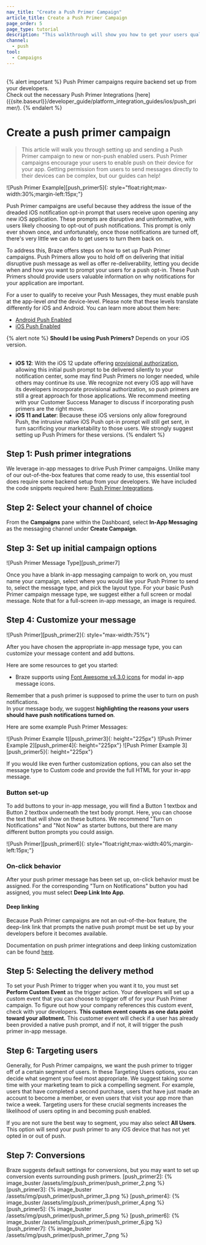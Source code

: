 ```yaml
---
nav_title: "Create a Push Primer Campaign"
article_title: Create a Push Primer Campaign
page_order: 5
page_type: tutorial
description: "This walkthrough will show you how to get your users qualified and ready to receive your push messages by sending out a push primer."
channel:
  - push
tool:
  - Campaigns
---
```


<br>
{% alert important %}
Push Primer campaigns require backend set up from your developers. <br>Check out the necessary Push Primer Integrations [here]({{site.baseurl}}/developer_guide/platform_integration_guides/ios/push_primer/).
{% endalert %}


# Create a push primer campaign

> This article will walk you through setting up and sending a Push Primer campaign to new or non-push enabled users. Push Primer campaigns encourage your users to enable push on their device for your app. Getting permission from users to send messages directly to their devices can be complex, but our guides can help!

!\[Push Primer Example\]\[push_primer5\]{: style="float:right;max-width:30%;margin-left:15px;"}

Push Primer campaigns are useful because they address the issue of the dreaded iOS notification opt-in prompt that users receive upon opening any new iOS application. These prompts are disruptive and uninformative, with users likely choosing to opt-out of push notifications. This prompt is only ever shown once, and unfortunately, once those notifications are turned off, there's very little we can do to get users to turn them back on.

To address this, Braze offers steps on how to set up Push Primer campaigns. Push Primers allow you to hold off on delivering that initial disruptive push message as well as offer re-deliverability, letting you decide when and how you want to prompt your users for a push opt-in. These Push Primers should provide users valuable information on why notifications for your application are important.

For a user to qualify to receive your Push Messages, they must enable push at the app-level _and_ the device-level. Please note that these levels translate differently for iOS and Android. You can learn more about them here:
- [Android Push Enabled]({{site.baseurl}}/user_guide/message_building_by_channel/push/users_and_subscriptions/#ios-android-details)
- [iOS Push Enabled]({{site.baseurl}}/user_guide/message_building_by_channel/push/users_and_subscriptions/#ios-android-details)

{% alert note %}
__Should I be using Push Primers?__ Depends on your iOS version.<br><br>
- __iOS 12__: With the iOS 12 update offering [provisional authorization]({{site.baseurl}}/user_guide/message_building_by_channel/push/ios/notification_options/#provisional-push-authentication--quiet-notifications), allowing this initial push prompt to be delivered silently to your notification center, some may find Push Primers no longer needed, while others may continue its use. We recognize not every iOS app will have its developers incorporate provisional authorization, so push primers are still a great approach for those applications. We recommend meeting with your Customer Success Manager to discuss if incorporating push primers are the right move.
- __iOS 11 and Later__: Because these iOS versions only allow foreground Push, the intrusive native iOS Push opt-in prompt will still get sent, in turn sacrificing your marketability to those users. We strongly suggest setting up Push Primers for these versions.
{% endalert %}

## Step 1: Push primer integrations

We leverage in-app messages to drive Push Primer campaigns. Unlike many of our out-of-the-box features that come ready to use, this essential tool does require some backend setup from your developers. We have included the code snippets required here: [Push Primer Integrations][integrations].

## Step 2: Select your channel of choice

From the **Campaigns** pane within the Dashboard, select **In-App Messaging** as the messaging channel under **Create Campaign**.

## Step 3: Set up initial campaign options

!\[Push Primer Message Type\]\[push_primer7\]

Once you have a blank in-app messaging campaign to work on, you must name your campaign, select where you would like your Push Primer to send to, select the message type, and pick the layout type. For your basic Push Primer campaign message type, we suggest either a full screen or modal message. Note that for a full-screen in-app message, an image is required.

## Step 4: Customize your message

!\[Push Primer\]\[push_primer2\]{: style="max-width:75%"}

After you have chosen the appropriate in-app message type, you can customize your message content and add buttons.

Here are some resources to get you started:
- Braze supports using [Font Awesome v4.3.0 icons](https://fontawesome.com/v4.7.0/cheatsheet/) for modal in-app message icons.

Remember that a push primer is supposed to prime the user to turn on push notifications. <br>In your message body, we suggest __highlighting the reasons your users should have push notifications turned on__.

Here are some example Push Primer Messages:

!\[Push Primer Example 1\]\[push_primer3\]{: height="225px"} !\[Push Primer Example 2\]\[push_primer4\]{: height="225px"} !\[Push Primer Example 3\]\[push_primer5\]{: height="225px"}

If you would like even further customization options, you can also set the message type to Custom code and provide the full HTML for your in-app message.

### Button set-up

To add buttons to your in-app message, you will find a Button 1 textbox and Button 2 textbox underneath the text body prompt. Here, you can choose the text that will show on these buttons. We recommend "Turn on Notifications" and "Not Now" as starter buttons, but there are many different button prompts you could assign.

!\[Push Primer\]\[push_primer6\]{: style="float:right;max-width:40%;margin-left:15px;"}

### On-click behavior

After your push primer message has been set up, on-click behavior must be assigned. For the corresponding "Turn on Notifications" button you had assigned, you must select **Deep Link Into App**.

#### Deep linking

Because Push Primer campaigns are not an out-of-the-box feature, the deep-link link that prompts the native push prompt must be set up by your developers before it becomes available.

Documentation on push primer integrations and deep linking customization can be found [here][integrations].

## Step 5: Selecting the delivery method

To set your Push Primer to trigger when you want it to, you must set __Perform Custom Event__ as the trigger action. Your developers will set up a custom event that you can choose to trigger off of for your Push Primer campaign. To figure out how your company references this custom event, check with your developers. __This custom event counts as one data point toward your allotment.__ This customer event will check if a user has already been provided a native push prompt, and if not, it will trigger the push primer in-app message.

## Step 6: Targeting users

Generally, for Push Primer campaigns, we want the push primer to trigger off of a certain segment of users. In these Targeting Users options, you can decide what segment you feel most appropriate. We suggest taking some time with your marketing team to pick a compelling segment. For example, users that have completed a second purchase, users that have just made an account to become a member, or even users that visit your app more than twice a week. Targeting users for these crucial segments increases the likelihood of users opting in and becoming push enabled.

If you are not sure the best way to segment, you may also select **All Users**. This option will send your push primer to any iOS device that has not yet opted in or out of push.

## Step 7: Conversions
Braze suggests default settings for conversions, but you may want to set up conversion events surrounding push primers.
[push_primer2]: {% image_buster /assets/img/push_primer/push_primer_2.png %} [push_primer3]: {% image_buster /assets/img/push_primer/push_primer_3.png %} [push_primer4]: {% image_buster /assets/img/push_primer/push_primer_4.png %} [push_primer5]: {% image_buster /assets/img/push_primer/push_primer_5.png %} [push_primer6]: {% image_buster /assets/img/push_primer/push_primer_6.jpg %} [push_primer7]: {% image_buster /assets/img/push_primer/push_primer_7.png %}

[integrations]: {{site.baseurl}}/developer_guide/platform_integration_guides/ios/push_primer/

[integrations]: {{site.baseurl}}/developer_guide/platform_integration_guides/ios/push_primer/
